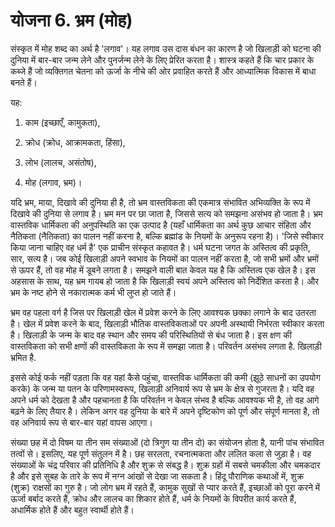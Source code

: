 # योजना 6. भ्रम (मोह)

संस्कृत में मोह शब्द का अर्थ है 'लगाव'। यह लगाव उस दास बंधन का कारण है जो खिलाड़ी को घटना की दुनिया में बार-बार जन्म लेने और पुनर्जन्म लेने के लिए प्रेरित करता है। शास्त्र कहते हैं कि चार प्रकार के कब्जे हैं जो व्यक्तिगत चेतना को ऊर्जा के नीचे की ओर प्रवाहित करते हैं और आध्यात्मिक विकास में बाधा बनते हैं।

यह:

1. काम (इच्छाएँ, कामुकता),

2. क्रोध (क्रोध, आक्रामकता, हिंसा),

3. लोभ (लालच, असंतोष),

4. मोह (लगाव, भ्रम)।

यदि भ्रम, माया, दिखावे की दुनिया ही है, तो भ्रम वास्तविकता की एकमात्र संभावित अभिव्यक्ति के रूप में दिखावे की दुनिया से लगाव है। भ्रम मन पर छा जाता है, जिससे सत्य को समझना असंभव हो जाता है। भ्रम वास्तविक धार्मिकता की अनुपस्थिति का एक उत्पाद है (यहाँ धार्मिकता का अर्थ कुछ आचार संहिता और नैतिकता (नैतिकता) का पालन नहीं करना है, बल्कि ब्रह्मांड के नियमों के अनुरूप रहना है)। 'जिसे स्वीकार किया जाना चाहिए वह धर्म है' एक प्राचीन संस्कृत कहावत है। धर्म घटना जगत के अस्तित्व की प्रकृति, सार, सत्य है। जब कोई खिलाड़ी अपने स्वभाव के नियमों का पालन नहीं करता है, जो सभी भ्रमों और भ्रमों से ऊपर हैं, तो वह मोह में डूबने लगता है। समझने वाली बात केवल यह है कि अस्तित्व एक खेल है। इस अहसास के साथ, यह भ्रम गायब हो जाता है कि खिलाड़ी स्वयं अपने अस्तित्व को निर्देशित करता है। और भ्रम के नष्ट होने से नकारात्मक कर्म भी लुप्त हो जाते हैं।

भ्रम वह पहला वर्ग है जिस पर खिलाड़ी खेल में प्रवेश करने के लिए आवश्यक छक्का लगाने के बाद उतरता है। खेल में प्रवेश करने के बाद, खिलाड़ी भौतिक वास्तविकताओं पर अपनी अस्थायी निर्भरता स्वीकार करता है। खिलाड़ी के जन्म के बाद वह स्थान और समय की परिस्थितियों से बंध जाता है। इस क्षण की वास्तविकता को सभी क्षणों की वास्तविकता के रूप में समझा जाता है। परिवर्तन असंभव लगता है. खिलाड़ी भ्रमित है.

इससे कोई फर्क नहीं पड़ता कि वह यहां कैसे पहुंचा, वास्तविक धार्मिकता की कमी (झूठे साधनों का उपयोग करके) के जन्म या पतन के परिणामस्वरूप, खिलाड़ी अनिवार्य रूप से भ्रम के क्षेत्र से गुजरता है। यदि वह अपने धर्म को देखता है और पहचानता है कि परिवर्तन न केवल संभव है बल्कि आवश्यक भी है, तो वह आगे बढ़ने के लिए तैयार है। लेकिन अगर वह दुनिया के बारे में अपने दृष्टिकोण को पूर्ण और संपूर्ण मानता है, तो वह अनिवार्य रूप से बार-बार यहां वापस आएगा।

संख्या छह में दो विषम या तीन सम संख्याओं (दो त्रिगुण या तीन दो) का संयोजन होता है, यानी पांच संभावित तत्वों से। इसलिए, यह पूर्ण संतुलन में है। छह सरलता, रचनात्मकता और ललित कला से जुड़ा है। वह संख्याओं के चंद्र परिवार की प्रतिनिधि है और शुक्र से संबद्ध है। शुक्र ग्रहों में सबसे चमकीला और चमकदार है और इसे सुबह के तारे के रूप में नग्न आंखों से देखा जा सकता है। हिंदू पौराणिक कथाओं में, शुक्र (शुक्र) राक्षसों का गुरु है। जो लोग भ्रम में रहते हैं, कामुक सुखों से प्यार करते हैं, इच्छाओं को पूरा करने में ऊर्जा बर्बाद करते हैं, क्रोध और लालच का शिकार होते हैं, धर्म के नियमों के विपरीत कार्य करते हैं, अधार्मिक होते हैं और बहुत स्वार्थी होते हैं।
